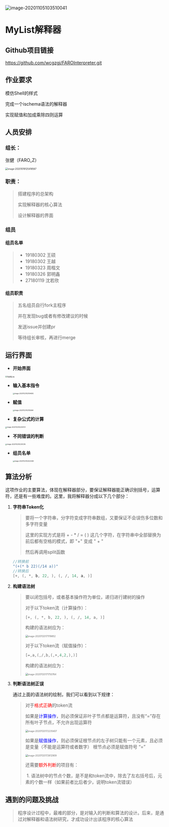 ![image-20201105103510041](https://gitee.com/faro/images/raw/master/img/20201105103531.png)



# MyList解释器

## Github项目链接

https://github.com/wcgzgj/FAROInterpreter.git



## 作业要求

模仿Shell的样式

完成一个ischema语法的解释器

实现赋值和加成乘除四则运算



## 人员安排

### 组长：

张健（FARO_Z）

<img src="https://gitee.com/faro/images/raw/master/img/20201019132909.png" alt="image-20201019125418567" style="zoom:50%;" />

### 职责：

> 搭建程序的总架构
>
> 实现解释器的核心算法
>
> 设计解释器的界面



### 组员

#### 组员名单

> * 19180302 王硕
> * 19180302 王越
> * 19180323 周楷文
> * 19180326 郭明鑫
> * 27180119 沈若欣

#### 组员职责

> 五名组员自行fork主程序
>
> 并在发现bug或者有修改建议的时候
>
> 发送issue并创建pr
>
> 等待组长审核，再进行merge



## 运行界面

* **开始界面**

<img src="https://gitee.com/faro/images/raw/master/img/20201120165421.jpg" alt="开始界面.jpg" style="zoom:30%;" />

* **输入基本指令**

  <img src="https://gitee.com/faro/images/raw/master/img/20201123102649.png" alt="image-20201123102104606" style="zoom:33%;" />

* **赋值**

  <img src="https://gitee.com/faro/images/raw/master/img/20201123102700.png" alt="image-20201123102155884" style="zoom:33%;" />

* **复杂公式的计算**

<img src="https://gitee.com/faro/images/raw/master/img/20201123102652.png" alt="image-20201123102250131" style="zoom:33%;" />

* **不同错误的判断**

<img src="https://gitee.com/faro/images/raw/master/img/20201123102706.png" alt="image-20201123102351216" style="zoom:33%;" />

* **组员名单**

  <img src="https://gitee.com/faro/images/raw/master/img/20201123102711.png" alt="image-20201123102423380" style="zoom:33%;" />



## 算法分析

这项作业的主要算法，体现在解释器部分，要保证解释器能正确识别括号，运算符，还是有一些难度的。这里，我将解释器分成以下几个部分：

1. **字符串Token化**

   > 要将一个字符串，分字符变成字符串数组，又要保证不会误伤多位数和多字符变量
   >
   > 这里的实现方式是将 + - * / = (   )   这几个字符，在字符串中全部替换为前后都有空格的模式，即 "+"  变成 " + "
   >
   > 然后再调用split函数

   ```java
   //转换前
   "(+(* b 22)(/14 a))"
   //转换后
   [+, (, *, b, 22, ), (, /, 14, a, )]
   ```

2. **构建语法树**

   > 要以闭包括号，或者基本操作符为单位，递归进行建树的操作
   >
   > 对于以下token流（计算操作）：
   >
   > ```java
   > [+, (, *, b, 22, ), (, /, 14, a, )]
   > ```
   >
   > 构建的语法树应为：
   >
   > <img src="https://gitee.com/faro/images/raw/master/img/20201120173310.png" alt="image-20201120171119852" style="zoom:50%;" />
   >
   >
   > 对于以下token流（赋值操作）：
   >
   > ```java
   > [=,a,(,/,b,(,+,4,2,),)]
   > ```
   >
   > 构建的语法树应为：
   >
   > <img src="https://gitee.com/faro/images/raw/master/img/20201120173311.png" alt="image-20201120171750764" style="zoom:50%;" />

3. **判断语法树正误**

   通过上面的语法树的绘制，我们可以看到以下规律：

   > 对于<font color="red">格式正确</font>的token流
   >
   > 如果是<font color="blue">计算操作</font>，则必须保证非叶子节点都是运算符，且没有“=”存在
   > 所有叶子节点，不允许出现运算符
   >
   > <img src="https://gitee.com/faro/images/raw/master/img/20201120173312.png" alt="image-20201120172235407" style="zoom:50%;" />
   >
   > 如果是<font color="blue">赋值操作</font>，则必须保证根节点的左子树只能有一个元素，且必须是变量（不能是运算符或者数字）
   > 根节点必须是赋值符号 “=” 
   >
   > <img src="https://gitee.com/faro/images/raw/master/img/20201120173313.png" alt="image-20201120172612909" style="zoom:50%;" />
   >
   > 还需要<font color="red">额外判断</font>的项目有：
   >
   > ​	1. 语法树中的节点个数，是不是和token流中，除去了左右括号后，元素的个数一样（如果前者比后者少，说明token流错误）



## 遇到的问题及挑战

> 程序设计过程中，最难的部分，是对输入的判断和算法的设计。后来，是通过对解释器和语法树研究，才成功设计出该程序的核心算法
